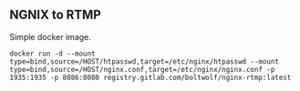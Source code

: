 ## NGNIX to RTMP

Simple docker image.

`docker run -d --mount type=bind,source=/HOST/htpasswd,target=/etc/nginx/htpasswd --mount type=bind,source=/HOST/nginx.conf,target=/etc/nginx/nginx.conf -p 1935:1935 -p 8086:8080 registry.gitlab.com/boltwolf/nginx-rtmp:latest`
